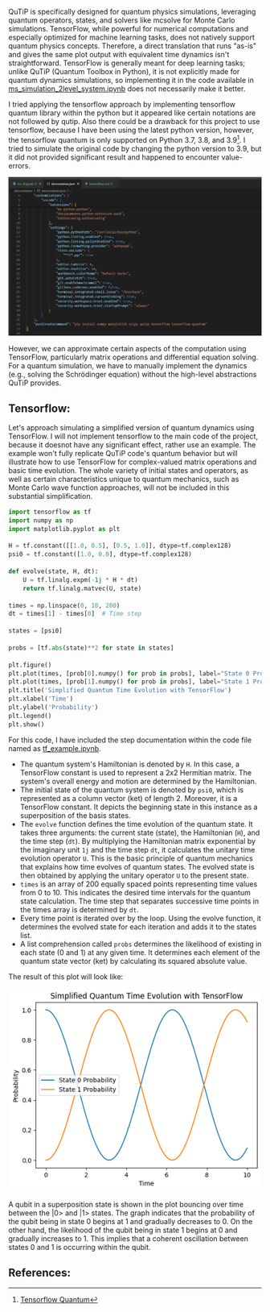 QuTiP is specifically designed for quantum physics simulations, leveraging quantum operators, states, and solvers like mcsolve for Monte Carlo simulations. TensorFlow, while powerful for numerical computations and especially optimized for machine learning tasks, does not natively support quantum physics concepts.
Therefore, a direct translation that runs "as-is" and gives the same plot output with equivalent time dynamics isn't straightforward. TensorFlow is generally meant for deep learning tasks; unlike QuTiP (Quantum Toolbox in Python), it is not explicitly made for quantum dynamics simulations, so implementing it in the code available in [ms_simulation_2level_system.ipynb](https://github.com/ubsuny/MC-CP2P2024/blob/main/mc_simulation_2level_system.ipynb) does not necessarily make it better. 

I tried applying the tensorflow approach  by implementing tensorflow quantum library within the python but it appeared like certain notations are not followed by qutip. Also there could be a drawback for this project to use tensorflow, because I have been using the latest python version, however, the tensorflow quantum is only supported on Python 3.7, 3.8, and 3.9[^1]. I tried to simulate the original code by changing the python version to 3.9, but it did not provided significant result and happened to encounter value-errors.

![alt text](<visuals/devcontainer.png>)

However, we can approximate certain aspects of the computation using TensorFlow, particularly matrix operations and differential equation solving. For a quantum simulation, we have to manually implement the dynamics (e.g., solving the Schrödinger equation) without the high-level abstractions QuTiP provides.

## Tensorflow:
Let's approach simulating a simplified version of quantum dynamics using TensorFlow. I will not implement tensorflow to the main code of the project, because it doesnot have any significant effect, rather use an example. The example won't fully replicate  QuTiP code's quantum behavior but will illustrate how to use TensorFlow for complex-valued matrix operations and basic time evolution.
The whole variety of initial states and operators, as well as certain characteristics unique to quantum mechanics, such as Monte Carlo wave function approaches, will not be included in this substantial simplification. 
```python
import tensorflow as tf
import numpy as np
import matplotlib.pyplot as plt

H = tf.constant([[1.0, 0.5], [0.5, 1.0]], dtype=tf.complex128)
psi0 = tf.constant([1.0, 0.0], dtype=tf.complex128)

def evolve(state, H, dt):
    U = tf.linalg.expm(-1j * H * dt)
    return tf.linalg.matvec(U, state)

times = np.linspace(0, 10, 200)
dt = times[1] - times[0]  # Time step

states = [psi0]

probs = [tf.abs(state)**2 for state in states]

plt.figure()
plt.plot(times, [prob[0].numpy() for prob in probs], label="State 0 Probability")
plt.plot(times, [prob[1].numpy() for prob in probs], label="State 1 Probability")
plt.title('Simplified Quantum Time Evolution with TensorFlow')
plt.xlabel('Time')
plt.ylabel('Probability')
plt.legend()
plt.show()
```
For this code, I have included the step documentation within the code file named as [tf_example.ipynb](https://github.com/ubsuny/MC-CP2P2024/blob/main/tf_example.ipynb).
- The quantum system's Hamiltonian is denoted by `H`. In this case, a TensorFlow constant is used to represent a 2x2 Hermitian matrix. The system's overall energy and motion are determined by the Hamiltonian.
- The initial state of the quantum system is denoted by `psi0`, which is represented as a column vector (ket) of length 2. Moreover, it is a TensorFlow constant. It depicts the beginning state in this instance as a superposition of the basis states.
- The `evolve` function defines the time evolution of the quantum state. It takes three arguments: the current state (state), the Hamiltonian (`H`), and the time step (`dt`). By multiplying the Hamiltonian matrix exponential by the imaginary unit `1j` and the time step `dt`, it calculates the unitary time evolution operator `U`. This is the basic principle of quantum mechanics that explains how time evolves of quantum states. The evolved state is then obtained by applying the unitary operator `U` to the present state.
- `times` is an array of 200 equally spaced points representing time values from 0 to 10. This indicates the desired time intervals for the quantum state calculation. The time step that separates successive time points in the times array is determined by `dt`.
- Every time point is iterated over by the loop. Using the evolve function, it determines the evolved state for each iteration and adds it to the states list.
- A list comprehension called `probs` determines the likelihood of existing in each state (0 and 1) at any given time. It determines each element of the quantum state vector (ket) by calculating its squared absolute value.

The result of this plot will look like:

![alt text](visuals/tf_example_result.png)

A qubit in a superposition state is shown in the plot bouncing over time between the |0> and |1> states.  The graph indicates that the probability of the qubit being in state 0 begins at 1 and gradually decreases to 0. On the other hand, the likelihood of the qubit being in state 1 begins at 0 and gradually increases to 1. This implies that a coherent oscillation between states 0 and 1 is occurring within the qubit.
## References:
[^1]: [Tensorflow Quantum](https://www.tensorflow.org/quantum/install)
